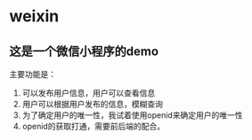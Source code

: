 # weixin
这是一个微信小程序的demo
-----
主要功能是：
  <ol>
    <li>可以发布用户信息，用户可以查看信息</li>
    <li>用户可以根据用户发布的信息，模糊查询</li>
    <li>为了确定用户的唯一性，我试着使用openid来确定用户的唯一性</li>
    <li>openid的获取打通，需要前后端的配合。</li>
  <ol>
